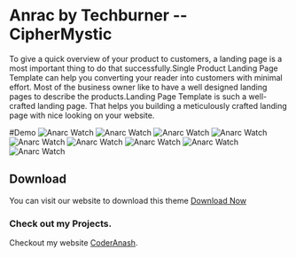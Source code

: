 # Anrac by Techburner -- CipherMystic

To give a quick overview of your product to customers, a landing page is a most important thing to do that successfully.Single Product Landing Page Template can help you converting your reader into customers with minimal effort. Most of the business owner like to have a well designed landing pages to describe the products.Landing Page Template is such a well-crafted landing page. That helps you building a meticulously crafted landing page with nice looking on your website.

#Demo
<img src="https://i.postimg.cc/d06QMXD8/1.png" alt="Anarc Watch">
<img src="https://i.postimg.cc/pLDXCyHc/2.png" alt="Anarc Watch">
<img src="https://i.postimg.cc/NGSswRGP/3.png" alt="Anarc Watch">
<img src="https://i.postimg.cc/L5c2BF0M/4.png" alt="Anarc Watch">
<img src="https://i.postimg.cc/hjGDKr7N/5.png" alt="Anarc Watch">
<img src="https://i.postimg.cc/j5ks27H2/6.png" alt="Anarc Watch">
<img src="https://i.postimg.cc/MHMzQp5D/7.png" alt="Anarc Watch">
<img src="https://i.postimg.cc/KvTZc4Rc/8.png" alt="Anarc Watch">
<img src="https://i.postimg.cc/wBgxGHxq/9.png" alt="Anarc Watch">


## Download 

You can visit our website to download this theme <a href="mailto:anashmohd611@gmail.com">Download Now</a>

### Check out my Projects.
Checkout my website <a href="https://ciphermystic.me/">CoderAnash</a>.

